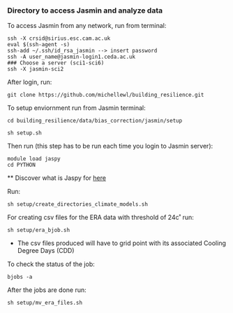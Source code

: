 ### Directory to access Jasmin and analyze data

To access Jasmin from any network, run from terminal:

```
ssh -X crsid@sirius.esc.cam.ac.uk
eval $(ssh-agent -s)
ssh-add ~/.ssh/id_rsa_jasmin --> insert password
ssh -A user_name@jasmin-login1.ceda.ac.uk
### Choose a server (sci1-sci6)
ssh -X jasmin-sci2
```
After login, run:

```
git clone https://github.com/michellewl/building_resilience.git
```

To setup enviornment run from Jasmin terminal:

```
cd building_resilience/data/bias_correction/jasmin/setup

sh setup.sh
```

Then run (this step has to be run each time you login to Jasmin server):

```
module load jaspy
cd PYTHON
```
** Discover what is Jaspy for [here](https://help.jasmin.ac.uk/article/4729-jaspy-envs)


Run:

```
sh setup/create_directories_climate_models.sh
```


For creating csv files for the ERA data with threshold of 24c˚ run:

```
sh setup/era_bjob.sh
```  
- The csv files produced will have to grid point with its associated Cooling Degree Days (CDD)

To check the status of the job:

```
bjobs -a

```

After the jobs are done run: 

```
sh setup/mv_era_files.sh
```


